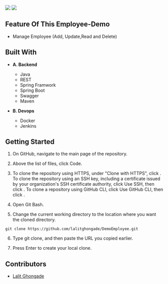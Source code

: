 ![](https://img.shields.io/badge/Spring%20Boot-v2.4.10-success?style=for-the-badge&logo=spring)
![](https://img.shields.io/badge/Maven-v3.8.1-informational?style=for-the-badge) 


## Feature Of This Employee-Demo

  - Manage Employee (Add, Update,Read and Delete)
   
## Built With
- **A. Backend**
  - Java
  - REST
  - Spring Framwork
  - Spring Boot
  - Swagger
  - Maven
  
  
- **B. Devops**
  - Docker
  - Jenkins
  
  
## Getting Started
1. On GitHub, navigate to the main page of the repository.
2. Above the list of files, click  Code.
3. To clone the repository using HTTPS, under "Clone with HTTPS", click . To clone the repository using an SSH key, including a certificate issued by your organization's SSH certificate authority, click Use SSH, then click . To clone a repository using GitHub CLI, click Use GitHub CLI, then click .
4. Open Git Bash.

5. Change the current working directory to the location where you want the cloned directory.

```github
git clone https://github.com/lalitghongade/DemoEmployee.git
```
6. Type git clone, and then paste the URL you copied earlier.

7. Press Enter to create your local clone.

## Contributors
- [Lalit Ghongade](https://github.com/lalitghongade)

